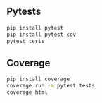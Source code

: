 ## Pytests
```bash
pip install pytest
pip install pytest-cov
pytest tests
```

## Coverage
```bash
pip install coverage
coverage run -m pytest tests
coverage html
```
